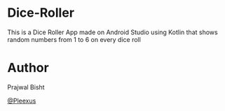 # Dice-Roller
This is a Dice Roller App made on Android Studio using Kotlin that shows random numbers from 1 to 6 on every dice roll

# Author
Prajwal Bisht

[@Pleexus](https://github.com/Pleexus)

